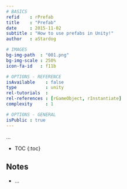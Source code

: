 ```yaml
---
# BASICS
refid    : rPrefab
title    : "Prefab"
date     : 2015-11-02
subtitle : "How to use prefabs in Unity!"
author   : aStardog

# IMAGES
bg-img-path  : "001.png"
bg-img-scale : 250%
icon-fa-id   : f11b

# OPTIONS - REFERENCE
isAvailable    : false
type           : unity
rel-tutorials  : 
rel-references : [rGameObject, rInstantiate]
complexity     : 1

# OPTIONS - GENERAL
isPublic : true
---
```

...

* TOC
{:toc}

## Notes

* ...
